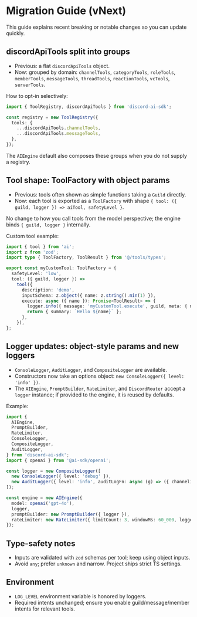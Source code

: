# Migration Guide (vNext)

This guide explains recent breaking or notable changes so you can update quickly.

## discordApiTools split into groups

- Previous: a flat `discordApiTools` object.
- Now: grouped by domain: `channelTools`, `categoryTools`, `roleTools`, `memberTools`, `messageTools`, `threadTools`, `reactionTools`, `vcTools`, `serverTools`.

How to opt-in selectively:

```ts
import { ToolRegistry, discordApiTools } from 'discord-ai-sdk';

const registry = new ToolRegistry({
  tools: {
    ...discordApiTools.channelTools,
    ...discordApiTools.messageTools,
  },
});
```

The `AIEngine` default also composes these groups when you do not supply a registry.

## Tool shape: ToolFactory with object params

- Previous: tools often shown as simple functions taking a `Guild` directly.
- Now: each tool is exported as a `ToolFactory` with shape `{ tool: ({ guild, logger }) => aiTool, safetyLevel }`.

No change to how you call tools from the model perspective; the engine binds `{ guild, logger }` internally.

Custom tool example:

```ts
import { tool } from 'ai';
import z from 'zod';
import type { ToolFactory, ToolResult } from '@/tools/types';

export const myCustomTool: ToolFactory = {
  safetyLevel: 'low',
  tool: ({ guild, logger }) =>
    tool({
      description: 'demo',
      inputSchema: z.object({ name: z.string().min(1) }),
      execute: async ({ name }): Promise<ToolResult> => {
        logger.info({ message: 'myCustomTool.execute', guild, meta: { name } });
        return { summary: `Hello ${name}` };
      },
    }),
};
```

## Logger updates: object-style params and new loggers

- `ConsoleLogger`, `AuditLogger`, and `CompositeLogger` are available.
- Constructors now take an options object: `new ConsoleLogger({ level: 'info' })`.
- The `AIEngine`, `PromptBuilder`, `RateLimiter`, and `DiscordRouter` accept a `logger` instance; if provided to the engine, it is reused by defaults.

Example:

```ts
import {
  AIEngine,
  PromptBuilder,
  RateLimiter,
  ConsoleLogger,
  CompositeLogger,
  AuditLogger,
} from 'discord-ai-sdk';
import { openai } from '@ai-sdk/openai';

const logger = new CompositeLogger([
  new ConsoleLogger({ level: 'debug' }),
  new AuditLogger({ level: 'info', auditLogFn: async (g) => ({ channelId: '...' }) }),
]);

const engine = new AIEngine({
  model: openai('gpt-4o'),
  logger,
  promptBuilder: new PromptBuilder({ logger }),
  rateLimiter: new RateLimiter({ limitCount: 3, windowMs: 60_000, logger }),
});
```

## Type-safety notes

- Inputs are validated with `zod` schemas per tool; keep using object inputs.
- Avoid `any`; prefer `unknown` and narrow. Project ships strict TS settings.

## Environment

- `LOG_LEVEL` environment variable is honored by loggers.
- Required intents unchanged; ensure you enable guild/message/member intents for relevant tools.
